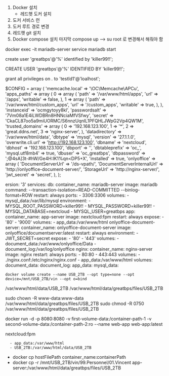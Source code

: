 
1. Docker 설치 
    - 레드햇 도커 설치
2. 도커 서비스 런
3. 도커 루트 경로 변경
4. 레드햇 git 설치
5. Docker compose 설치
 마지막 compose up --> su root 로 변경해서 해줘야 함


docker exec -it mariadb-server service mariadb start


create user 'greatbps'@'%' identified by 'killer99!!';


CREATE USER 'greatbps'@'%' IDENTIFIED BY 'killer99!!';


grant all privileges on *.* to 'testId1'@'loalhost';




$CONFIG = array (
  'memcache.local' => '\\OC\\Memcache\\APCu',
  'apps_paths' =>
  array (
    0 =>
    array (
      'path' => '/var/www/html/apps',
      'url' => '/apps',
      'writable' => false,
    ),
    1 =>
    array (
      'path' => '/var/www/html/custom_apps',
      'url' => '/custom_apps',
      'writable' => true,
    ),
  ),
  'instanceid' => 'ocmgytoyy8kl',
  'passwordsalt' => '7Vm08a1E4iLWDBRn8HNNciaMfVSfwy',
  'secret' => 'CkaCL87oo5a9miUORMC/S6nnzUqnIL1PFQHLJWpG2Vp4QW1M',
  'trusted_domains' =>
  array (
    0 => '192.168.123.100',
    1 => '*',
    2 => 'great.ddns.net',
    3 => 'nginx-server',
  ),
  'datadirectory' => '/var/www/html/data',
  'dbtype' => 'mysql',
  'version' => '27.1.1.0',
  'overwrite.cli.url' => 'http://192.168.123.100',
  'dbname' => 'nextcloud',
  'dbhost' => '192.168.123.100',
  'dbport' => '',
  'dbtableprefix' => 'oc_',
  'mysql.utf8mb4' => true,
  'dbuser' => 'oc_greatbps',
  'dbpassword' => ';@4sA]3t-#hW/Ge4H:IK1%qn<DP5+X',
  'installed' => true,
  'onlyoffice' =>
  array (
    'DocumentServerUrl' => '/ds-vpath/',
    'DocumentServerInternalUrl' => 'http://onlyoffice-document-server/',
    'StorageUrl' => 'http://nginx-server/',
    'jwt_secret' => 'secret',
  ),
);



ersion: '3'
services:
  db:
    container_name: mariadb-server
    image: mariadb
    command: --transaction-isolation=READ-COMMITTED --binlog-format=ROW
    restart: always
    ports:
      - 3306:3306
    volumes:
      - mysql_data:/var/lib/mysql
    environment:
      - MYSQL_ROOT_PASSWORD=killer99!!
      - MYSQL_PASSWORD=killer99!!
      - MYSQL_DATABASE=nextcloud
      - MYSQL_USER=greatbps
  app:
    container_name: app-server
    image: nextcloud:fpm
    restart: always
    expose:
      - '80'
      - '9000'
    volumes:
      - app_data:/var/www/html
  onlyoffice-document-server:
    container_name: onlyoffice-document-server
    image: onlyoffice/documentserver:latest
    restart: always
    environment:
      - JWT_SECRET=secret
    expose:
      - '80'
      - '443'
    volumes:
      - document_data:/var/www/onlyoffice/Data
      - document_log:/var/log/onlyoffice
  nginx:
    container_name: nginx-server
    image: nginx
    restart: always
    ports:
      - 80:80
      - 443:443
    volumes:
      - ./nginx.conf:/etc/nginx/nginx.conf
      - app_data:/var/www/html
volumes:
  document_data:
  document_log:
  app_data:
  mysql_data:



```
docker volume create --name USB_2TB --opt type=none --opt device=/mnt/USB_2TB/vin --opt o=bind
```
/var/www/html/data/USB_2TB
/var/www/html/data/greatbps/files/USB_2TB



sudo chown -R www-data:www-data /var/www/html/data/greatbps/files/USB_2TB
sudo chmod -R 0750 /var/www/html/data/greatbps/files/USB_2TB



docker run -d -p 8080:8080 -v first-volume-data:/container-path-1 -v second-volume-data:/container-path-2:ro --name web-app web-app:latest

nextcloud:fpm


      - app_data:/var/www/html
      - USB_2TB:/var/www/html/data/USB_2TB
  - docker cp hostFilePath container_name:containerPath
  - docker cp -r /mnt/USB_2TB/vin/99.Personnel/01.Vincent app-server:/var/www/html/data/greatbps/files/USB_2TB







